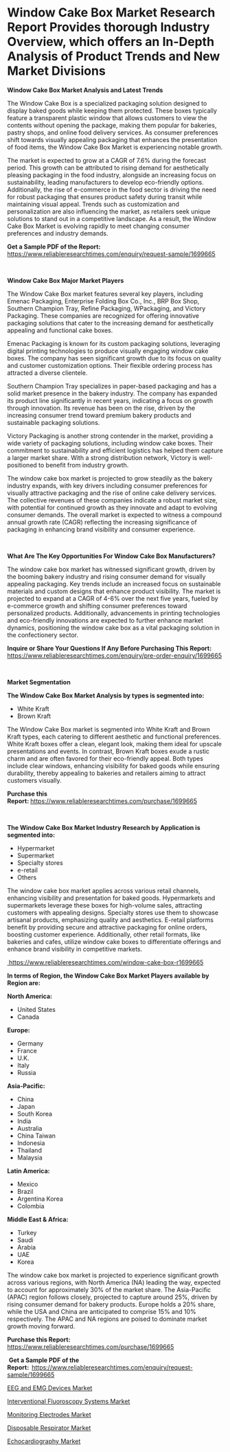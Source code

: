 <p><h1>Window Cake Box Market Research Report Provides thorough Industry Overview, which offers an In-Depth Analysis of Product Trends and New Market Divisions</h1></p><p><strong>Window Cake Box Market Analysis and Latest Trends</strong></p>
<p><p>The Window Cake Box is a specialized packaging solution designed to display baked goods while keeping them protected. These boxes typically feature a transparent plastic window that allows customers to view the contents without opening the package, making them popular for bakeries, pastry shops, and online food delivery services. As consumer preferences shift towards visually appealing packaging that enhances the presentation of food items, the Window Cake Box Market is experiencing notable growth.</p><p>The market is expected to grow at a CAGR of 7.6% during the forecast period. This growth can be attributed to rising demand for aesthetically pleasing packaging in the food industry, alongside an increasing focus on sustainability, leading manufacturers to develop eco-friendly options. Additionally, the rise of e-commerce in the food sector is driving the need for robust packaging that ensures product safety during transit while maintaining visual appeal. Trends such as customization and personalization are also influencing the market, as retailers seek unique solutions to stand out in a competitive landscape. As a result, the Window Cake Box Market is evolving rapidly to meet changing consumer preferences and industry demands.</p></p>
<p><strong>Get a Sample PDF of the Report:&nbsp;</strong> <a href="https://www.reliableresearchtimes.com/enquiry/request-sample/1699665?utm_campaign=1424&utm_medium=2&utm_source=Github&utm_content=ia&utm_term=20102024&utm_id=window-cake-box">https://www.reliableresearchtimes.com/enquiry/request-sample/1699665</a></p>
<p>&nbsp;</p>
<p><strong>Window Cake Box Major Market Players</strong></p>
<p><p>The Window Cake Box market features several key players, including Emenac Packaging, Enterprise Folding Box Co., Inc., BRP Box Shop, Southern Champion Tray, Refine Packaging, WPackaging, and Victory Packaging. These companies are recognized for offering innovative packaging solutions that cater to the increasing demand for aesthetically appealing and functional cake boxes.</p><p>Emenac Packaging is known for its custom packaging solutions, leveraging digital printing technologies to produce visually engaging window cake boxes. The company has seen significant growth due to its focus on quality and customer customization options. Their flexible ordering process has attracted a diverse clientele.</p><p>Southern Champion Tray specializes in paper-based packaging and has a solid market presence in the bakery industry. The company has expanded its product line significantly in recent years, indicating a focus on growth through innovation. Its revenue has been on the rise, driven by the increasing consumer trend toward premium bakery products and sustainable packaging solutions.</p><p>Victory Packaging is another strong contender in the market, providing a wide variety of packaging solutions, including window cake boxes. Their commitment to sustainability and efficient logistics has helped them capture a larger market share. With a strong distribution network, Victory is well-positioned to benefit from industry growth.</p><p>The window cake box market is projected to grow steadily as the bakery industry expands, with key drivers including consumer preferences for visually attractive packaging and the rise of online cake delivery services. The collective revenues of these companies indicate a robust market size, with potential for continued growth as they innovate and adapt to evolving consumer demands. The overall market is expected to witness a compound annual growth rate (CAGR) reflecting the increasing significance of packaging in enhancing brand visibility and consumer experience.</p></p>
<p>&nbsp;</p>
<p><strong>What Are The Key Opportunities For Window Cake Box Manufacturers?</strong></p>
<p><p>The window cake box market has witnessed significant growth, driven by the booming bakery industry and rising consumer demand for visually appealing packaging. Key trends include an increased focus on sustainable materials and custom designs that enhance product visibility. The market is projected to expand at a CAGR of 4-6% over the next five years, fueled by e-commerce growth and shifting consumer preferences toward personalized products. Additionally, advancements in printing technologies and eco-friendly innovations are expected to further enhance market dynamics, positioning the window cake box as a vital packaging solution in the confectionery sector.</p></p>
<p><strong>Inquire or Share Your Questions If Any Before Purchasing This Report:</strong> <a href="https://www.reliableresearchtimes.com/enquiry/pre-order-enquiry/1699665?utm_campaign=1424&utm_medium=2&utm_source=Github&utm_content=ia&utm_term=20102024&utm_id=window-cake-box">https://www.reliableresearchtimes.com/enquiry/pre-order-enquiry/1699665</a></p>
<p>&nbsp;</p>
<p><strong>Market Segmentation</strong></p>
<p><strong>The Window Cake Box Market Analysis by types is segmented into:</strong></p>
<p><ul><li>White Kraft</li><li>Brown Kraft</li></ul></p>
<p><p>The Window Cake Box market is segmented into White Kraft and Brown Kraft types, each catering to different aesthetic and functional preferences. White Kraft boxes offer a clean, elegant look, making them ideal for upscale presentations and events. In contrast, Brown Kraft boxes exude a rustic charm and are often favored for their eco-friendly appeal. Both types include clear windows, enhancing visibility for baked goods while ensuring durability, thereby appealing to bakeries and retailers aiming to attract customers visually.</p></p>
<p><strong>Purchase this Report:&nbsp;</strong><a href="https://www.reliableresearchtimes.com/purchase/1699665?utm_campaign=1424&utm_medium=2&utm_source=Github&utm_content=ia&utm_term=20102024&utm_id=window-cake-box">https://www.reliableresearchtimes.com/purchase/1699665</a></p>
<p>&nbsp;</p>
<p><strong>The Window Cake Box Market Industry Research by Application is segmented into:</strong></p>
<p><ul><li>Hypermarket</li><li>Supermarket</li><li>Specialty stores</li><li>e-retail</li><li>Others</li></ul></p>
<p><p>The window cake box market applies across various retail channels, enhancing visibility and presentation for baked goods. Hypermarkets and supermarkets leverage these boxes for high-volume sales, attracting customers with appealing designs. Specialty stores use them to showcase artisanal products, emphasizing quality and aesthetics. E-retail platforms benefit by providing secure and attractive packaging for online orders, boosting customer experience. Additionally, other retail formats, like bakeries and cafes, utilize window cake boxes to differentiate offerings and enhance brand visibility in competitive markets.</p></p>
<p><a href="https://www.reliableresearchtimes.com/window-cake-box-r1699665?utm_campaign=1424&utm_medium=2&utm_source=Github&utm_content=ia&utm_term=20102024&utm_id=window-cake-box">&nbsp;https://www.reliableresearchtimes.com/window-cake-box-r1699665</a></p>
<p><strong>In terms of Region, the Window Cake Box Market Players available by Region are:</strong></p>
<p>
    <p> <strong> North America: </strong>
        <ul>
            <li>United States</li>
            <li>Canada</li>
        </ul>
        </p> 
    <p> <strong> Europe: </strong>
        <ul>
            <li>Germany</li>
            <li>France</li>
            <li>U.K.</li>
            <li>Italy</li>
            <li>Russia</li>
        </ul>
        </p> 
    <p> <strong> Asia-Pacific: </strong>
        <ul>
            <li>China</li>
            <li>Japan</li>
            <li>South Korea</li>
            <li>India</li>
            <li>Australia</li>
            <li>China Taiwan</li>
            <li>Indonesia</li>
            <li>Thailand</li>
            <li>Malaysia</li>
        </ul>
        </p> 
    <p> <strong> Latin America: </strong>
        <ul>
            <li>Mexico</li>
            <li>Brazil</li>
            <li>Argentina Korea</li>
            <li>Colombia</li>
        </ul>
        </p> 
    <p> <strong> Middle East & Africa: </strong>
        <ul>
            <li>Turkey</li>
            <li>Saudi</li>
            <li>Arabia</li>
            <li>UAE</li>
            <li>Korea</li>
        </ul>
    </p>
    </p>
<p><p>The window cake box market is projected to experience significant growth across various regions, with North America (NA) leading the way, expected to account for approximately 30% of the market share. The Asia-Pacific (APAC) region follows closely, projected to capture around 25%, driven by rising consumer demand for bakery products. Europe holds a 20% share, while the USA and China are anticipated to comprise 15% and 10% respectively. The APAC and NA regions are poised to dominate market growth moving forward.</p></p>
<p><strong>Purchase this Report: </strong><a href="https://www.reliableresearchtimes.com/purchase/1699665?utm_campaign=1424&utm_medium=2&utm_source=Github&utm_content=ia&utm_term=20102024&utm_id=window-cake-box">https://www.reliableresearchtimes.com/purchase/1699665</a></p>
<p>&nbsp;<strong>Get a Sample PDF of the Report:&nbsp;&nbsp;</strong><a href="https://www.reliableresearchtimes.com/enquiry/request-sample/1699665?utm_campaign=1424&utm_medium=2&utm_source=Github&utm_content=ia&utm_term=20102024&utm_id=window-cake-box">https://www.reliableresearchtimes.com/enquiry/request-sample/1699665</a></p>
<p><strong></strong></p>
<p><p><a href="https://www.linkedin.com/pulse/eeg-emg-devices-market-outlook-share-analysis-growth-tdrae?utm_campaign=1424&utm_medium=2&utm_source=Github&utm_content=ia&utm_term=20102024&utm_id=window-cake-box">EEG and EMG Devices Market</a></p><p><a href="https://github.com/SamiaHussain82/Market-Research-Report-List-1/blob/main/interventional-fluoroscopy-systems-market.md?utm_campaign=1424&utm_medium=2&utm_source=Github&utm_content=ia&utm_term=20102024&utm_id=window-cake-box">Interventional Fluoroscopy Systems Market</a></p><p><a href="https://www.linkedin.com/pulse/deep-dive-monitoring-electrodes-market-itstrends-segmentation-cn39c?utm_campaign=1424&utm_medium=2&utm_source=Github&utm_content=ia&utm_term=20102024&utm_id=window-cake-box">Monitoring Electrodes Market</a></p><p><a href="https://www.linkedin.com/pulse/disposable-respirator-market-matrix-applications-types-z1ude?utm_campaign=1424&utm_medium=2&utm_source=Github&utm_content=ia&utm_term=20102024&utm_id=window-cake-box">Disposable Respirator Market</a></p><p><a href="https://www.linkedin.com/pulse/global-echocardiography-market-analysis-key-trends-future-projections-ab4pe?utm_campaign=1424&utm_medium=2&utm_source=Github&utm_content=ia&utm_term=20102024&utm_id=window-cake-box">Echocardiography Market</a></p></p>